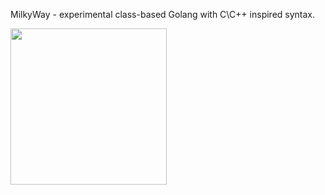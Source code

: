 MilkyWay - experimental class-based Golang with C\C++ inspired syntax.

<img src="https://github.com/AmorBielyi/gotoclass/blob/master/assets/logo.png" width="250"/>
